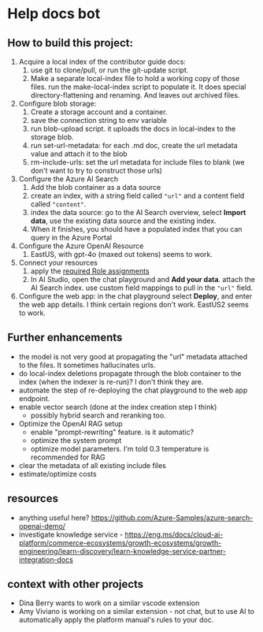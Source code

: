 # Help docs bot

## How to build this project:

1. Acquire a local index of the contributor guide docs:
    1. use git to clone/pull, or run the git-update script.
    1. Make a separate local-index file to hold a working copy of those files. run the make-local-index script to populate it. It does special directory-flattening and renaming. And leaves out archived files.
1. Configure blob storage: 
    1. Create a storage account and a container.
    1. save the connection string to env variable
    1. run blob-upload script. it uploads the docs in local-index to the storage blob.
    1. run set-url-metadata: for each .md doc, create the url metadata value and attach it to the blob
    1. rm-include-urls: set the url metadata for include files to blank (we don't want to try to construct those urls)
1. Configure the Azure AI Search
    1. Add the blob container as a data source
    1. create an index, with a string field called `"url"` and a content field called `"content"`.
    1. index the data source: go to the AI Search overview, select **Import data**, use the existing data source and the existing index.
    1. When it finishes, you should have a populated index that you can query in the Azure Portal
1. Configure the Azure OpenAI Resource
    1. EastUS, with gpt-4o (maxed out tokens) seems to work.
1. Connect your resources
    1. apply the [required Role assignments](https://learn.microsoft.com/en-us/azure/ai-services/openai/how-to/use-your-data-securely#role-assignments)
    2. In AI Studio, open the chat playground and **Add your data**. attach the AI Search index. use custom field mappings to pull in the `"url"` field.
1. Configure the web app: in the chat playground select **Deploy**, and enter the web app details. I think certain regions don't work. EastUS2 seems to work.


## Further enhancements

- the model is not very good at propagating the "url" metadata attached to the files. It sometimes hallucinates urls.
- do local-index deletions propagate through the blob container to the index (when the indexer is re-run)? I don't think they are.
- automate the step of re-deploying the chat playground to the web app endpoint.
- enable vector search (done at the index creation step I think)
    - possibly hybrid search and reranking too.
- Optimize the OpenAI RAG setup
    - enable "prompt-rewriting" feature. is it automatic?
    - optimize the system prompt
    - optimize model parameters. I'm told 0.3 temperature is recommended for RAG
- clear the metadata of all existing include files
- estimate/optimize costs

## resources

- anything useful here? https://github.com/Azure-Samples/azure-search-openai-demo/
- investigate knowledge service - https://eng.ms/docs/cloud-ai-platform/commerce-ecosystems/growth-ecosystems/growth-engineering/learn-discovery/learn-knowledge-service-partner-integration-docs 

## context with other projects

- Dina Berry wants to work on a similar vscode extension
- Amy Viviano is working on a similar extension - not chat, but to use AI to automatically apply the platform manual's rules to your doc.
